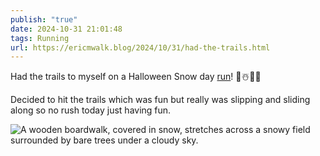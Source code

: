 ```yaml
---
publish: "true"
date: 2024-10-31 21:01:48
tags: Running
url: https://ericmwalk.blog/2024/10/31/had-the-trails.html
---
```


Had the trails to myself on a Halloween Snow day [run](https://strava.com/activities/12792859333)! 🎃☃️🏃‍♂️

Decided to hit the trails which was fun but really was slipping and sliding along so no rush today just having fun.

![A wooden boardwalk, covered in snow, stretches across a snowy field surrounded by bare trees under a cloudy sky.](https://ericmwalk.blog/uploads/2024/img-0645.jpeg)